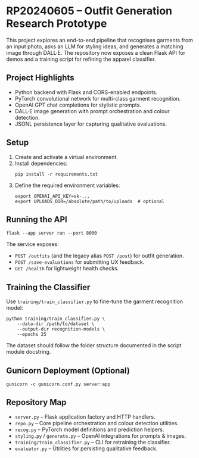 RP20240605 – Outfit Generation Research Prototype
=================================================

This project explores an end-to-end pipeline that recognises garments from an
input photo, asks an LLM for styling ideas, and generates a matching image
through DALL·E. The repository now exposes a clean Flask API for demos and a
training script for refining the apparel classifier.

Project Highlights
------------------
- Python backend with Flask and CORS-enabled endpoints.
- PyTorch convolutional network for multi-class garment recognition.
- OpenAI GPT chat completions for stylistic prompts.
- DALL·E image generation with prompt orchestration and colour detection.
- JSONL persistence layer for capturing qualitative evaluations.

Setup
-----
1. Create and activate a virtual environment.
2. Install dependencies:
   ```
   pip install -r requirements.txt
   ```
3. Define the required environment variables:
   ```
   export OPENAI_API_KEY=sk-...
   export UPLOADS_DIR=/absolute/path/to/uploads  # optional
   ```

Running the API
---------------
```
flask --app server run --port 8000
```
The service exposes:
- `POST /outfits` (and the legacy alias `POST /post`) for outfit generation.
- `POST /save-evaluations` for submitting UX feedback.
- `GET /health` for lightweight health checks.

Training the Classifier
-----------------------
Use `training/train_classifier.py` to fine-tune the garment recognition model:
```
python training/train_classifier.py \
    --data-dir /path/to/dataset \
    --output-dir recognition-models \
    --epochs 25
```
The dataset should follow the folder structure documented in the script
module docstring.

Gunicorn Deployment (Optional)
------------------------------
```
gunicorn -c gunicorn.conf.py server:app
```

Repository Map
--------------
- `server.py` – Flask application factory and HTTP handlers.
- `repo.py` – Core pipeline orchestration and colour detection utilities.
- `recog.py` – PyTorch model definitions and prediction helpers.
- `styling.py` / `generate.py` – OpenAI integrations for prompts & images.
- `training/train_classifier.py` – CLI for retraining the classifier.
- `evaluator.py` – Utilities for persisting qualitative feedback.

